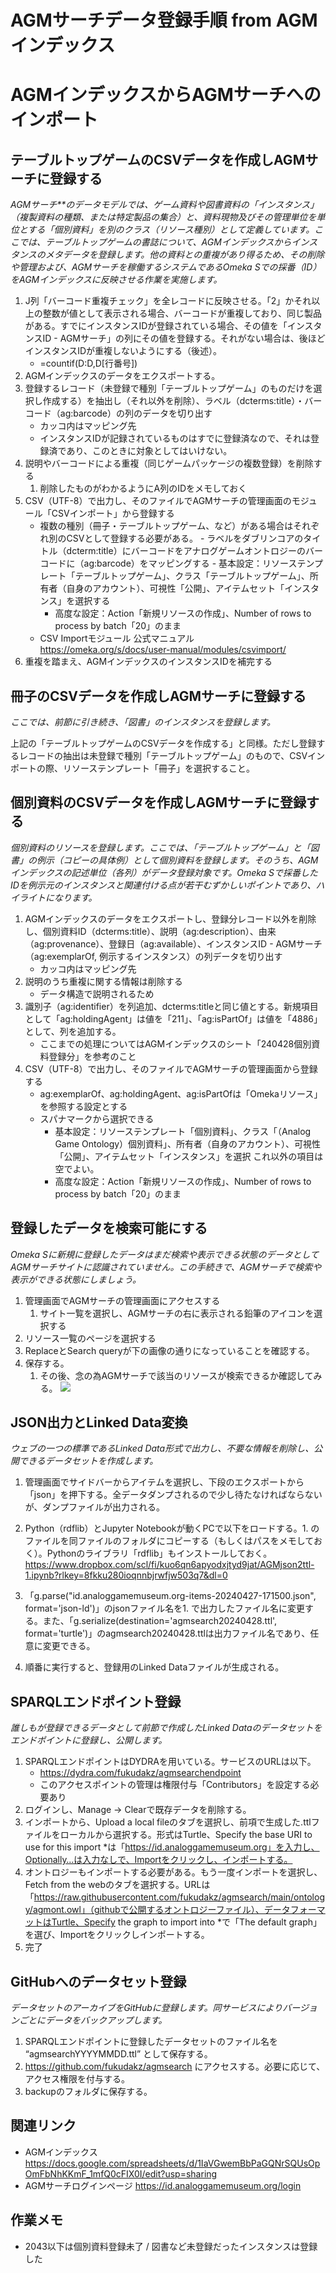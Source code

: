 # AGMサーチデータ登録手順 from AGMインデックス

# AGMインデックスからAGMサーチへのインポート
## テーブルトップゲームのCSVデータを作成しAGMサーチに登録する

*AGMサーチ**のデータモデルでは、ゲーム資料や図書資料の「インスタンス」（複製資料の種類、または特定製品の集合）と、資料現物及びその管理単位を単位とする「個別資料」を別のクラス（リソース種別）として定義しています。ここでは、テーブルトップゲームの書誌について、AGMインデックスからインスタンスのメタデータを登録します。他の資料との重複があり得るため、その削除や管理および、AGMサーチを稼働するシステムであるOmeka Sでの採番（ID）をAGMインデックスに反映させる作業を実施します。*

1. J列「バーコード重複チェック」を全レコードに反映させる。「2」かそれ以上の整数が値として表示される場合、バーコードが重複しており、同じ製品がある。すでにインスタンスIDが登録されている場合、その値を「インスタンスID - AGMサーチ」の列にその値を登録する。それがない場合は、後ほどインスタンスIDが重複しないようにする（後述）。
    - =countif(D:D,D[行番号])
2. AGMインデックスのデータをエクスポートする。
3. 登録するレコード（未登録で種別「テーブルトップゲーム」のものだけを選択し作成する）を抽出し（それ以外を削除）、ラベル（dcterms:title）・バーコード（ag:barcode）の列のデータを切り出す
    - カッコ内はマッピング先
    - インスタンスIDが記録されているものはすでに登録済なので、それは登録済であり、このときに対象としてはいけない。
4. 説明やバーコードによる重複（同じゲームパッケージの複数登録）を削除する
    1. 削除したものがわかるようにA列のIDをメモしておく
5. CSV（UTF-8）で出力し、そのファイルでAGMサーチの管理画面のモジュール「CSVインポート」から登録する
    - 複数の種別（冊子・テーブルトップゲーム、など）がある場合はそれぞれ別のCSVとして登録する必要がある。
            - ラベルをダブリンコアのタイトル（dcterm:title）にバーコードをアナログゲームオントロジーのバーコードに（ag:barcode）をマッピングする
            - 基本設定：リソーステンプレート「テーブルトップゲーム」、クラス「テーブルトップゲーム」、所有者（自身のアカウント）、可視性「公開」、アイテムセット「インスタンス」を選択する
        - 高度な設定：Action「新規リソースの作成」、Number of rows to process by batch「20」のまま
    - CSV Importモジュール 公式マニュアル https://omeka.org/s/docs/user-manual/modules/csvimport/
6. 重複を踏まえ、AGMインデックスのインスタンスIDを補完する
## 冊子のCSVデータを作成しAGMサーチに登録する

*ここでは、前節に引き続き、「図書」のインスタンスを登録します。*

上記の「テーブルトップゲームのCSVデータを作成する」と同様。ただし登録するレコードの抽出は未登録で種別「テーブルトップゲーム」のもので、CSVインポートの際、リソーステンプレート「冊子」を選択すること。

## 個別資料のCSVデータを作成しAGMサーチに登録する

*個別資料のリソースを登録します。ここでは、「テーブルトップゲーム」と「図書」の例示（コピーの具体例）として個別資料を登録します。そのうち、AGMインデックスの記述単位（各列）がデータ登録対象です。Omeka Sで採番したIDを例示元のインスタンスと関連付ける点が若干むずかしいポイントであり、ハイライトになります。*


1. AGMインデックスのデータをエクスポートし、登録分レコード以外を削除し、個別資料ID（dcterms:title）、説明（ag:description）、由来（ag:provenance）、登録日（ag:available）、インスタンスID - AGMサーチ（ag:exemplarOf, 例示するインスタンス）の列データを切り出す
    - カッコ内はマッピング先
2. 説明のうち重複に関する情報は削除する
    - データ構造で説明されるため
3. 識別子（ag:identifier）を列追加、dcterms:titleと同じ値とする。新規項目として「ag:holdingAgent」は値を「211」、「ag:isPartOf」は値を「4886」として、列を追加する。
    - ここまでの処理についてはAGMインデックスのシート「240428個別資料登録分」を参考のこと
4. CSV（UTF-8）で出力し、そのファイルでAGMサーチの管理画面から登録する
    - ag:exemplarOf、ag:holdingAgent、ag:isPartOfは「Omekaリソース」を参照する設定とする
    - スパナマークから選択できる
        - 基本設定：リソーステンプレート「個別資料」、クラス「（Analog Game Ontology）個別資料」、所有者（自身のアカウント）、可視性「公開」、アイテムセット「インスタンス」を選択
            これ以外の項目は空でよい。
        - 高度な設定：Action「新規リソースの作成」、Number of rows to process by batch「20」のまま
## 登録したデータを検索可能にする

*Omeka Sに新規に登録したデータはまだ検索や表示できる状態のデータとしてAGMサーチサイトに認識されていません。この手続きで、AGMサーチで検索や表示ができる状態にしましょう。*


1. 管理画面でAGMサーチの管理画面にアクセスする
    1. サイト一覧を選択し、AGMサーチの右に表示される鉛筆のアイコンを選択する
2. リソース一覧のページを選択する
3. ReplaceとSearch queryが下の画像の通りになっていることを確認する。
4. 保存する。
    1. その後、念の為AGMサーチで該当のリソースが検索できるか確認してみる。
![](https://paper-attachments.dropboxusercontent.com/s_4FD8B749DABF28062A2D488C1C7371DC63159C0B21C17BDD3F3BECD7EC905B27_1728565227006_Screenshot+2024-10-10+at+21-59-43+++++agm.png)

## JSON出力とLinked Data変換

*ウェブの一つの標準であるLinked Data形式で出力し、不要な情報を削除し、公開できるデータセットを作成します。*


1. 管理画面でサイドバーからアイテムを選択し、下段のエクスポートから「json」を押下する。全データダンプされるので少し待たなければならないが、ダンプファイルが出力される。
2. Python（rdflib）とJupyter Notebookが動くPCで以下をロードする。1. のファイルを同ファイルのフォルダにコピーする（もしくはパスをメモしておく）。Pythonのライブラリ「rdflib」もインストールしておく。
https://www.dropbox.com/scl/fi/kuo6qn6apyodxjtyd9jat/AGMjson2ttl-1.ipynb?rlkey=8fkku280ioqnnbjrwfjw503q7&dl=0

3. 「g.parse("id.analoggamemuseum.org-items-20240427-171500.json", format='json-ld')」のjsonファイル名を1. で出力したファイル名に変更する。また、「g.serialize(destination='agmsearch20240428.ttl', format='turtle')」のagmsearch20240428.ttlは出力ファイル名であり、任意に変更できる。
4. 順番に実行すると、登録用のLinked Dataファイルが生成される。
## SPARQLエンドポイント登録

*誰しもが登録できるデータとして前節で作成したLinked Dataのデータセットをエンドポイントに登録し、公開します。*


1. SPARQLエンドポイントはDYDRAを用いている。サービスのURLは以下。
    - https://dydra.com/fukudakz/agmsearchendpoint
    - このアクセスポイントの管理は権限付与「Contributors」を設定する必要あり
2. ログインし、Manage → Clearで既存データを削除する。
3. インポートから、Upload a local fileのタブを選択し、前項で生成した.ttlファイルをローカルから選択する。形式はTurtle、Specify the base URI to use for this import *は「https://id.analoggamemuseum.org」を入力し、Optionally…は入力なしで、Importをクリックし、インポートする。
4. オントロジーもインポートする必要がある。もう一度インポートを選択し、Fetch from the webのタブを選択する。URLは「https://raw.githubusercontent.com/fukudakz/agmsearch/main/ontology/agmont.owl」（githubで公開するオントロジーファイル）、データフォーマットはTurtle、Specify the graph to import into *で「The default graph」を選び、Importをクリックしインポートする。
5. 完了
## GitHubへのデータセット登録

*データセットのアーカイブをGitHubに登録します。同サービスによりバージョンごとにデータをバックアップします。*


1. SPARQLエンドポイントに登録したデータセットのファイル名を “agmsearchYYYYMMDD.ttl” として保存する。
2. https://github.com/fukudakz/agmsearch にアクセスする。必要に応じて、アクセス権限を付与する。
3. backupのフォルダに保存する。
## 関連リンク
- AGMインデックス https://docs.google.com/spreadsheets/d/1IaVGwemBbPaGQNrSQUsOpOmFbNhKKmF_1mfQ0cFIX0I/edit?usp=sharing
- AGMサーチログインページ https://id.analoggamemuseum.org/login
## 作業メモ
- 2043以下は個別資料登録未了 / 図書など未登録だったインスタンスは登録した

